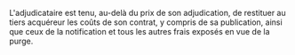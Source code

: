L'adjudicataire est tenu, au-delà du prix de son adjudication, de restituer au tiers acquéreur les coûts de son contrat, y compris de sa publication, ainsi que ceux de la notification et tous les autres frais exposés en vue de la purge.

